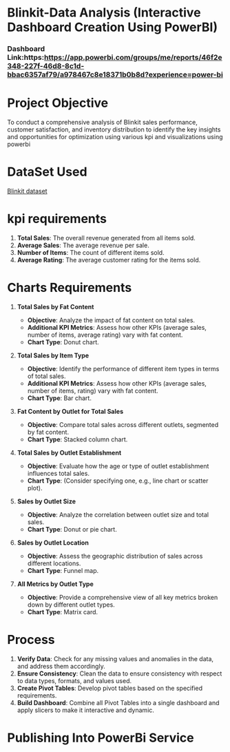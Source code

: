 # Blinkit-Data Analysis (Interactive Dashboard Creation Using PowerBI)
### Dashboard Link:https:https://app.powerbi.com/groups/me/reports/46f2e348-227f-46d8-8c1d-bbac6357af79/a978467c8e18371b0b8d?experience=power-bi
# Project Objective
To conduct a comprehensive analysis of Blinkit sales performance, customer satisfaction, and inventory distribution to identify the key insights and opportunities for optimization using various kpi and visualizations using powerbi
# DataSet Used
<a href="https://github.com/nikitha231/Data-analysis-Dashboard/blob/main/BlinkIT%20Grocery%20Data.xlsx">Blinkit dataset</a>
# kpi requirements


1. **Total Sales**: The overall revenue generated from all items sold.  
2. **Average Sales**: The average revenue per sale.  
3. **Number of Items**: The count of different items sold.  
4. **Average Rating**: The average customer rating for the items sold.  
# Charts Requirements
1. **Total Sales by Fat Content**  
   - **Objective**: Analyze the impact of fat content on total sales.  
   - **Additional KPI Metrics**: Assess how other KPIs (average sales, number of items, average rating) vary with fat content.  
   - **Chart Type**: Donut chart.

2. **Total Sales by Item Type**  
   - **Objective**: Identify the performance of different item types in terms of total sales.  
   - **Additional KPI Metrics**: Assess how other KPIs (average sales, number of items, rating) vary with fat content.  
   - **Chart Type**: Bar chart.

3. **Fat Content by Outlet for Total Sales**  
   - **Objective**: Compare total sales across different outlets, segmented by fat content.  
   - **Chart Type**: Stacked column chart.

4. **Total Sales by Outlet Establishment**  
   - **Objective**: Evaluate how the age or type of outlet establishment influences total sales.  
   - **Chart Type**: (Consider specifying one, e.g., line chart or scatter plot).

5. **Sales by Outlet Size**  
   - **Objective**: Analyze the correlation between outlet size and total sales.  
   - **Chart Type**: Donut or pie chart.

6. **Sales by Outlet Location**  
   - **Objective**: Assess the geographic distribution of sales across different locations.  
   - **Chart Type**: Funnel map.

7. **All Metrics by Outlet Type** 
   - **Objective**: Provide a comprehensive view of all key metrics broken down by different outlet types.  
   - **Chart Type**: Matrix card.


# Process

1. **Verify Data**: Check for any missing values and anomalies in the data, and address them accordingly.  
2. **Ensure Consistency**: Clean the data to ensure consistency with respect to data types, formats, and values used.  
3. **Create Pivot Tables**: Develop pivot tables based on the specified requirements.  
4. **Build Dashboard**: Combine all Pivot Tables into a single dashboard and apply slicers to make it interactive and dynamic.  

# Publishing Into PowerBi Service












